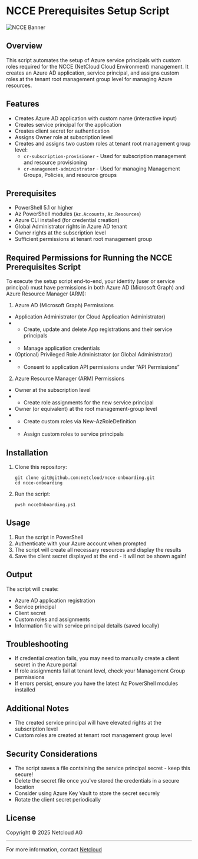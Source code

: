 # NCCE Prerequisites Setup Script

![NCCE Banner](https://netcloud.ch/wp-content/uploads/2020/11/Netcloud_Logo.png)

## Overview

This script automates the setup of Azure service principals with custom roles required for the NCCE (NetCloud Cloud Environment) management. It creates an Azure AD application, service principal, and assigns custom roles at the tenant root management group level for managing Azure resources.

## Features

- Creates Azure AD application with custom name (interactive input)
- Creates service principal for the application
- Creates client secret for authentication
- Assigns Owner role at subscription level
- Creates and assigns two custom roles at tenant root management group level:
  - `cr-subscription-provisioner` - Used for subscription management and resource provisioning
  - `cr-management-administrator` - Used for managing Management Groups, Policies, and resource groups

## Prerequisites

- PowerShell 5.1 or higher
- Az PowerShell modules (`Az.Accounts`, `Az.Resources`)
- Azure CLI installed (for credential creation)
- Global Administrator rights in Azure AD tenant
- Owner rights at the subscription level
- Sufficient permissions at tenant root management group

## Required Permissions for Running the NCCE Prerequisites Script
To execute the setup script end-to-end, your identity (user or service principal) must have permissions in both Azure AD (Microsoft Graph) and Azure Resource Manager (ARM):


1. Azure AD (Microsoft Graph) Permissions
- Application Administrator (or Cloud Application Administrator)
- - Create, update and delete App registrations and their service principals
- - Manage application credentials
- (Optional) Privileged Role Administrator (or Global Administrator)
- - Consent to application API permissions under “API Permissions”

2. Azure Resource Manager (ARM) Permissions
- Owner at the subscription level
- - Create role assignments for the new service principal
- Owner (or equivalent) at the root management-group level
- - Create custom roles via New-AzRoleDefinition
- - Assign custom roles to service principals

## Installation

1. Clone this repository:
   ```
   git clone git@github.com:netcloud/ncce-onboarding.git
   cd ncce-onboarding
   ```

2. Run the script:
   ```
   pwsh ncceOnboarding.ps1
   ```

## Usage

1. Run the script in PowerShell
2. Authenticate with your Azure account when prompted
3. The script will create all necessary resources and display the results
4. Save the client secret displayed at the end - it will not be shown again!

## Output

The script will create:

- Azure AD application registration
- Service principal
- Client secret
- Custom roles and assignments
- Information file with service principal details (saved locally)

## Troubleshooting

- If credential creation fails, you may need to manually create a client secret in the Azure portal
- If role assignments fail at tenant level, check your Management Group permissions
- If errors persist, ensure you have the latest Az PowerShell modules installed

## Additional Notes

- The created service principal will have elevated rights at the subscription level
- Custom roles are created at tenant root management group level

## Security Considerations

- The script saves a file containing the service principal secret - keep this secure!
- Delete the secret file once you've stored the credentials in a secure location
- Consider using Azure Key Vault to store the secret securely
- Rotate the client secret periodically

## License

Copyright © 2025 Netcloud AG

---

For more information, contact [Netcloud](https://www.netcloud.ch/)